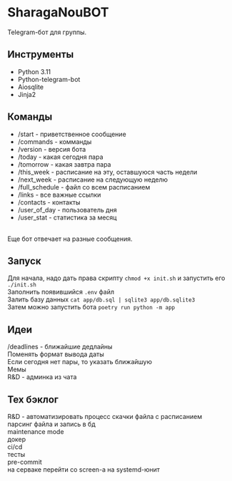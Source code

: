 # SharagaNouBOT
Telegram-бот для группы.

## Инструменты
- Python 3.11
- Python-telegram-bot
- Aiosqlite
- Jinja2

## Команды
- /start - приветственное сообщение
- /commands - комманды
- /version - версия бота
- /today - какая сегодня пара
- /tomorrow - какая завтра пара
- /this_week - расписание на эту, оставшуюся часть недели
- /next_week - расписание на следующую неделю 
- /full_schedule - файл со всем расписанием
- /links - все важные ссылки
- /contacts - контакты
- /user_of_day - пользователь дня
- /user_stat - статистика за месяц<br>
<br>
Еще бот отвечает на разные сообщения.

## Запуск
Для начала, надо дать права скрипту `chmod +x init.sh` и запустить его `./init.sh`<br>
Заполнить появившийся `.env` файл<br>
Залить базу данных `cat app/db.sql | sqlite3 app/db.sqlite3`<br>
Затем можно запустить бота `poetry run python -m app`<br>

## Идеи
/deadlines - ближайшие дедлайны<br>
Поменять формат вывода даты<br>
Если сегодня нет пары, то указать ближайшую<br>
Мемы<br>
R&D - админка из чата<br>

## Тех бэклог
R&D - автоматизировать процесс скачки файла с расписанием<br>
парсинг файла и запись в бд<br>
maintenance mode<br>
докер<br>
ci/cd<br>
тесты<br>
pre-commit<br>
на серваке перейти со screen-а на systemd-юнит<br>
